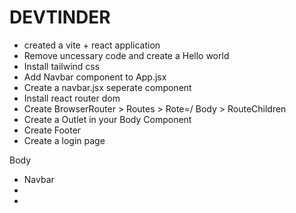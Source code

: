 # DEVTINDER

- created a vite + react application
- Remove uncessary code and create a Hello world
- Install tailwind css
- Add Navbar component to App.jsx
- Create a navbar.jsx seperate component
- Install react router dom
- Create BrowserRouter > Routes > Rote=/ Body > RouteChildren
- Create a Outlet in your Body Component
- Create Footer
- Create a login page

Body
- Navbar
- 
- 